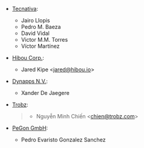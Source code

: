 - [Tecnativa](https://www.tecnativa.com):

  - Jairo Llopis
  - Pedro M. Baeza
  - David Vidal
  - Victor M.M. Torres
  - Víctor Martínez

- [Hibou Corp.](https://hibou.io):

  - Jared Kipe \<<jared@hibou.io>\>

- [Dynapps N.V.](https://www.dynapps.be):

  - Xander De Jaegere

- [Trobz](https://trobz.com):

  > - Nguyễn Minh Chiến \<<chien@trobz.com>\>

- [PeGon GmbH](https://www.pegon.ch):

  - Pedro Evaristo Gonzalez Sanchez
